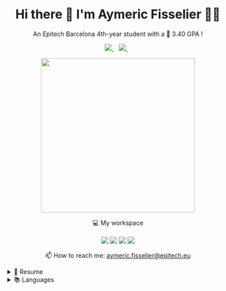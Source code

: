 <h1 align='center'>
  Hi there 👋 I'm Aymeric Fisselier 👨‍💻
</h1>

<p align='center'>
  An Epitech Barcelona 4th-year student with a 🥇 3.40 GPA !
</p>



<p align='center'>
  
  <a href="https://www.linkedin.com/in/aymeric-fisselier/">
    <img src="https://img.shields.io/badge/linkedin-%230077B5.svg?&style=for-the-badge&logo=linkedin&logoColor=white" />
  </a>&nbsp;&nbsp;
  <a href="https://www.instagram.com/aymbcn/">
    <img src="https://img.shields.io/badge/instagram-%23E4405F.svg?&style=for-the-badge&logo=instagram&logoColor=white" />        
  </a>&nbsp;&nbsp;
  
</p>

<p align='center'>
  <a href="#"><img src="https://github-readme-stats.vercel.app/api?username=Reivax5&show_icons=true&count_private=true&theme=dark" width="350"></a>
</p>

<p align='center'>
  💻 My workspace<br/><br/>
  <img src="https://img.shields.io/badge/Ubuntu-E95420?style=for-the-badge&logo=ubuntu&logoColor=white" />
  <img src="https://img.shields.io/badge/intel-core%20i7%2011th-%230071C5.svg?&style=for-the-badge&logo=intel&logoColor=white" />
  <img src="https://img.shields.io/badge/RAM-16GB-%230071C5.svg?&style=for-the-badge&logoColor=white" />
  <img src="https://img.shields.io/badge/Mesa intel%20nv137-%2376B900.svg?&style=for-the-badge&logo=nvidia&logoColor=white" />
</p>
<p align='center'>
  📫 How to reach me: <a href='mailto:aymeric.fisselier@epitech.eu'>aymeric.fisselier@epitech.eu</a>
</p>

<details>
  <summary>📃 Resume</summary>

## Experience

<img align="right" src="https://img.shields.io/badge/Python-FFD43B?style=for-the-badge&logo=python&logoColor=blue" />
<img align="right" src="https://img.shields.io/badge/iOS-000000?style=for-the-badge&logo=ios&logoColor=white" />
<img align="right" src="https://img.shields.io/badge/PostgreSQL-316192?style=for-the-badge&logo=postgresql&logoColor=white" />
<img align="right" src="https://img.shields.io/badge/Spark%20AR-FF5C83?style=for-the-badge&logo=Spark AR&logoColor=white" />
<img align="right" src="https://img.shields.io/badge/Amazon_AWS-232F3E?style=for-the-badge&logo=amazon-aws&logoColor=white" />


- 💻 **Data Engineer Intern**\
📆 1st August 2022 - 23rd December 2022\
📍 **Amenitiz** - Barcelona, Spain


<img align="right" src="https://img.shields.io/badge/react-%2320232a.svg?style=for-the-badge&logo=react&logoColor=%2361DAFB" />
<img align="right" src="https://img.shields.io/badge/Next-black?style=for-the-badge&logo=next.js&logoColor=white" />
<img align="right" src="https://img.shields.io/badge/express.js-%23404d59.svg?style=for-the-badge&logo=express&logoColor=%2361DAFB" />
<img align="right" src="https://img.shields.io/badge/MongoDB-%234ea94b.svg?style=for-the-badge&logo=mongodb&logoColor=white" />
<img align="right" src="https://img.shields.io/badge/vercel-%23000000.svg?style=for-the-badge&logo=vercel&logoColor=white" />
<img align="right" src="https://img.shields.io/badge/figma-%23F24E1E.svg?style=for-the-badge&logo=figma&logoColor=white" />
<img align="right" src="https://img.shields.io/badge/Framer-black?style=for-the-badge&logo=framer&logoColor=blue" />

- 💻 **Web & Mobile Developer**\
📆 1st October 2023 - Today\
📍 **Freelancer** - Barcelona, Spain




## Education

- 📖 **Bachelor's Degree**\
📆 2005 - 2021\
📍 **Lycée Français de Barcelone** - Barcelona, Spain

<img align="right" src="https://img.shields.io/badge/C-00599C?style=for-the-badge&logo=c&logoColor=white" />
<img align="right" src="https://img.shields.io/badge/C%2B%2B-00599C?style=for-the-badge&logo=c%2B%2B&logoColor=white" />
<img align="right" src="https://img.shields.io/badge/JavaScript-323330?style=for-the-badge&logo=javascript&logoColor=F7DF1E" />
<img align="right" src="https://img.shields.io/badge/Python-FFD43B?style=for-the-badge&logo=python&logoColor=blue" />
<img align="right" src="https://img.shields.io/badge/Linux-FCC624?style=for-the-badge&logo=linux&logoColor=black" />
  
- 📖 **Master's Degree (IT and Software Development)**\
📆 2021 - 2026\
📍 **Epitech** - Barcelona, Spain

</details>

<details>
  <summary>📚 Languages</summary>

  
  ## Languages

  <div align="center">

  | Language           | Level           | Years   |
  | :------: | :---------: | :-----: |
  | <img align="center" src="https://img.shields.io/badge/C-00599C?style=for-the-badge&logo=c&logoColor=white" /> | Advanced | 3+ years |
  | <img align="center" src="https://img.shields.io/badge/Python-FFD43B?style=for-the-badge&logo=python&logoColor=blue" /> | Intermediate+ | 2 years | 
  | <img align="center" src="https://img.shields.io/badge/C%2B%2B-00599C?style=for-the-badge&logo=c%2B%2B&logoColor=white" /> | Advanced | 2+ years |\
  | ![Next JS](https://img.shields.io/badge/Next-black?style=for-the-badge&logo=next.js&logoColor=white) | Intermediate+ | 1+ years |\
  | ![React](https://img.shields.io/badge/react-%2320232a.svg?style=for-the-badge&logo=react&logoColor=%2361DAFB) | Intermediate+ | 1+ years |\
  | ![Figma](https://img.shields.io/badge/figma-%23F24E1E.svg?style=for-the-badge&logo=figma&logoColor=white) | Intermediate+ | 1+ years |\
  | ![Framer](https://img.shields.io/badge/Framer-black?style=for-the-badge&logo=framer&logoColor=blue) | Intermediate+ | 1+ years |\
</div>
  
<div align="center">

| Language           | Level           |
| :------: | :---------: |
| 🇫🇷 French | Native |
| 🇪🇸 Spanish | Native |
| 🇬🇧 English | Full professional proficiency |
| 🇪🇸 Catalan | Limited professional proficiency |\
  
</details>
